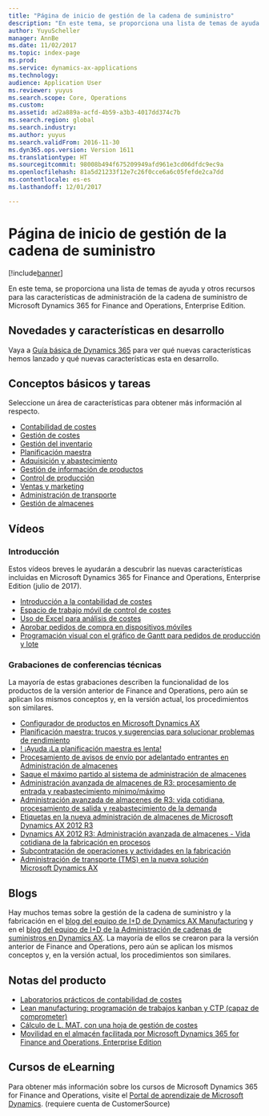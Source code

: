 ```yaml
---
title: "Página de inicio de gestión de la cadena de suministro"
description: "En este tema, se proporciona una lista de temas de ayuda y otros recursos para las características de administración de la cadena de suministro de Microsoft Dynamics 365 for Finance and Operations, Enterprise Edition."
author: YuyuScheller
manager: AnnBe
ms.date: 11/02/2017
ms.topic: index-page
ms.prod: 
ms.service: dynamics-ax-applications
ms.technology: 
audience: Application User
ms.reviewer: yuyus
ms.search.scope: Core, Operations
ms.custom: 
ms.assetid: ad2a889a-acfd-4b59-a3b3-4017dd374c7b
ms.search.region: global
ms.search.industry: 
ms.author: yuyus
ms.search.validFrom: 2016-11-30
ms.dyn365.ops.version: Version 1611
ms.translationtype: HT
ms.sourcegitcommit: 98008b494f675209949afd961e3cd06dfdc9ec9a
ms.openlocfilehash: 81a5d21233f12e7c26f0cce6a6c05fefde2ca7dd
ms.contentlocale: es-es
ms.lasthandoff: 12/01/2017

---
```


# <a name="supply-chain-management-home-page"></a>Página de inicio de gestión de la cadena de suministro

[!include[banner](includes/banner.md)]

En este tema, se proporciona una lista de temas de ayuda y otros recursos para las características de administración de la cadena de suministro de Microsoft Dynamics 365 for Finance and Operations, Enterprise Edition. 

## <a name="whats-new-and-in-development"></a>Novedades y características en desarrollo
Vaya a <a href="https://roadmap.dynamics.com/">Guía básica de Dynamics 365</a> para ver qué nuevas características hemos lanzado y qué nuevas características esta en desarrollo. 

## <a name="core-concepts-and-tasks"></a>Conceptos básicos y tareas

Seleccione un área de características para obtener más información al respecto.

- [Contabilidad de costes](../financials/cost-accounting/cost-accounting-home-page.md)
- [Gestión de costes](cost-management/costing-sheets.md)  
- [Gestión del inventario](inventory/inventory-home-page.md)
- [Planificación maestra](master-planning/master-planning-home-page.md)
- [Adquisición y abastecimiento](procurement/procurement-sourcing-overview.md)
- [Gestión de información de productos](pim/product-information.md)
- [Control de producción](production-control/production-process-overview.md)
- [Ventas y marketing](sales-marketing/overview-sales-marketing.md)
- [Administración de transporte](transportation/transportation-management-overview.md)
- [Gestión de almacenes](warehousing/warehouse-configuration.md)

## <a name="videos"></a>Vídeos

### <a name="get-started"></a>Introducción  

Estos vídeos breves le ayudarán a descubrir las nuevas características incluidas en Microsoft Dynamics 365 for Finance and Operations, Enterprise Edition (julio de 2017).

-  [Introducción a la contabilidad de costes](https://youtu.be/1pUDtJQZ8FU)
-  [Espacio de trabajo móvil de control de costes](https://youtu.be/imsuTg8rUVk)
-  [Uso de Excel para análisis de costes](https://youtu.be/-HKHYdClvx8)
-  [Aprobar pedidos de compra en dispositivos móviles](https://youtu.be/gZ-gOlJe7H8)
-  [Programación visual con el gráfico de Gantt para pedidos de producción y lote](https://youtu.be/BtbuShkGj4I)

### <a name="tech-conference-recordings"></a>Grabaciones de conferencias técnicas
La mayoría de estas grabaciones describen la funcionalidad de los productos de la versión anterior de Finance and Operations, pero aún se aplican los mismos conceptos y, en la versión actual, los procedimientos son similares. 

-  <a href="https://youtu.be/zotrj3SbCl4">Configurador de productos en Microsoft Dynamics AX</a>
-  <a href="https://youtu.be/7v8BPmEs9Dg">Planificación maestra: trucos y sugerencias para solucionar problemas de rendimiento</a>
-  <a href="https://youtu.be/RLXybx20B5o">! ¡Ayuda ¡La planificación maestra es lenta!</a>
-  <a href="https://mix.office.com/watch/wpf78tr7rjuh/">Procesamiento de avisos de envío por adelantado entrantes en Administración de almacenes</a> 
-  <a href="https://www.youtube.com/watch?v=--_didmZKHo&t=10s">Saque el máximo partido al sistema de administración de almacenes</a>
-  <a href="https://www.youtube.com/watch?v=z5_V5Eqlf5M&t=48s">Administración avanzada de almacenes de R3: procesamiento de entrada y reabastecimiento mínimo/máximo</a>
-  <a href="https://youtu.be/Og0gLlVp7jA">Administración avanzada de almacenes de R3: vida cotidiana, procesamiento de salida y reabastecimiento de la demanda</a>
-  <a href="https://youtu.be/5w1MngVchBA">Etiquetas en la nueva administración de almacenes de Microsoft Dynamics AX 2012 R3</a>
-  <a href="https://www.youtube.com/embed/QUxXUrN-7n4">Dynamics AX 2012 R3: Administración avanzada de almacenes - Vida cotidiana de la fabricación en procesos</a>
-  <a href="https://youtu.be/y1jrd3A_k70">Subcontratación de operaciones y actividades en la fabricación</a>
-  <a href="https://youtu.be/jgmTgJIgEFQ">Administración de transporte (TMS) en la nueva solución Microsoft Dynamics AX</a>

## <a name="blogs"></a>Blogs
Hay muchos temas sobre la gestión de la cadena de suministro y la fabricación en el <a href="https://blogs.msdn.microsoft.com/axmfg/">blog del equipo de I+D de Dynamics AX Manufacturing</a> y en el <a href="https://blogs.msdn.microsoft.com/dynamicsaxscm/">blog del equipo de I+D de la Administración de cadenas de suministros en Dynamics AX</a>. La mayoría de ellos se crearon para la versión anterior de Finance and Operations, pero aún se aplican los mismos conceptos y, en la versión actual, los procedimientos son similares. 

## <a name="white-papers"></a>Notas del producto
-  <a href="https://mbs.microsoft.com/customersource/northamerica/AX/learning/documentation/white-papers/msd365optgtstcostacc/">Laboratorios prácticos de contabilidad de costes</a> 
-  <a href="https://mbs.microsoft.com/customersource/northamerica/AX/learning/documentation/white-papers/leanmanufkanban365opt/">Lean manufacturing: programación de trabajos kanban y CTP (capaz de comprometer)</a> 
-  <a href="https://mbs.microsoft.com/customersource/northamerica/AX/learning/documentation/white-papers/365operationsbomcalsheet/">Cálculo de L. MAT. con una hoja de gestión de costes</a>
-  <a href="https://mbs.microsoft.com/customersource/northamerica/365Enterprise/learning/documentation/white-papers/MobilityWarehouse/">Movilidad en el almacén facilitada por Microsoft Dynamics 365 for Finance and Operations, Enterprise Edition</a>

## <a name="elearning-courses"></a>Cursos de eLearning
Para obtener más información sobre los cursos de Microsoft Dynamics 365 for Finance and Operations, visite el <a href="https://mbspartner.microsoft.com/AX/LearningPlans/">Portal de aprendizaje de Microsoft Dynamics</a>. (requiere cuenta de CustomerSource) 



